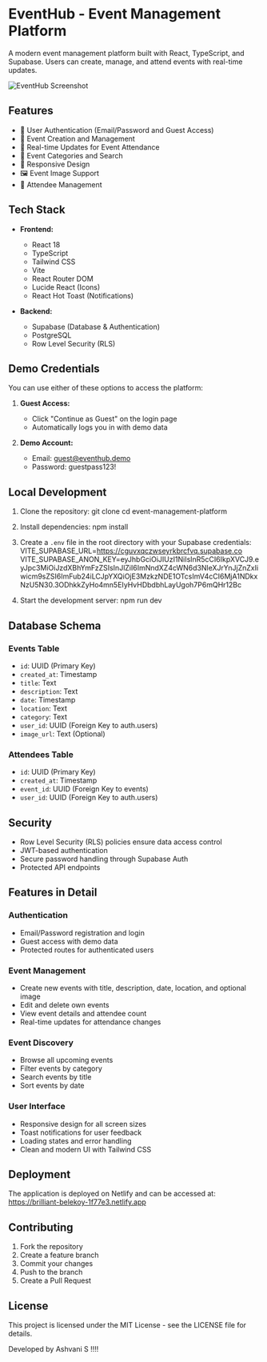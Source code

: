 # EventHub - Event Management Platform

A modern event management platform built with React, TypeScript, and Supabase. Users can create, manage, and attend events with real-time updates.

![EventHub Screenshot](https://images.unsplash.com/photo-1540575467063-178a50c2df87?auto=format&fit=crop&q=80)

## Features

- 🔐 User Authentication (Email/Password and Guest Access)
- 📅 Event Creation and Management
- 🔄 Real-time Updates for Event Attendance
- 🎯 Event Categories and Search
- 📱 Responsive Design
- 🖼️ Event Image Support
- 👥 Attendee Management

## Tech Stack

- **Frontend:**
  - React 18
  - TypeScript
  - Tailwind CSS
  - Vite
  - React Router DOM
  - Lucide React (Icons)
  - React Hot Toast (Notifications)

- **Backend:**
  - Supabase (Database & Authentication)
  - PostgreSQL
  - Row Level Security (RLS)

## Demo Credentials

You can use either of these options to access the platform:

1. **Guest Access:**
   - Click "Continue as Guest" on the login page
   - Automatically logs you in with demo data

2. **Demo Account:**
   - Email: guest@eventhub.demo
   - Password: guestpass123!

## Local Development

1. Clone the repository:
git clone <repository-url>
cd event-management-platform

2. Install dependencies:
npm install

3. Create a `.env` file in the root directory with your Supabase credentials:
VITE_SUPABASE_URL=https://cguvxqczwseyrkbrcfvq.supabase.co
VITE_SUPABASE_ANON_KEY=eyJhbGciOiJIUzI1NiIsInR5cCI6IkpXVCJ9.eyJpc3MiOiJzdXBhYmFzZSIsInJlZiI6ImNndXZ4cWN6d3NleXJrYnJjZnZxIiwicm9sZSI6ImFub24iLCJpYXQiOjE3MzkzNDE1OTcsImV4cCI6MjA1NDkxNzU5N30.3ODhkkZyHo4mn5EIyHvHDbdbhLayUgoh7P6mQHr12Bc

4. Start the development server:
npm run dev

## Database Schema

### Events Table
- `id`: UUID (Primary Key)
- `created_at`: Timestamp
- `title`: Text
- `description`: Text
- `date`: Timestamp
- `location`: Text
- `category`: Text
- `user_id`: UUID (Foreign Key to auth.users)
- `image_url`: Text (Optional)

### Attendees Table
- `id`: UUID (Primary Key)
- `created_at`: Timestamp
- `event_id`: UUID (Foreign Key to events)
- `user_id`: UUID (Foreign Key to auth.users)

## Security

- Row Level Security (RLS) policies ensure data access control
- JWT-based authentication
- Secure password handling through Supabase Auth
- Protected API endpoints

## Features in Detail

### Authentication
- Email/Password registration and login
- Guest access with demo data
- Protected routes for authenticated users

### Event Management
- Create new events with title, description, date, location, and optional image
- Edit and delete own events
- View event details and attendee count
- Real-time updates for attendance changes

### Event Discovery
- Browse all upcoming events
- Filter events by category
- Search events by title
- Sort events by date

### User Interface
- Responsive design for all screen sizes
- Toast notifications for user feedback
- Loading states and error handling
- Clean and modern UI with Tailwind CSS

## Deployment

The application is deployed on Netlify and can be accessed at:
https://brilliant-belekoy-1f77e3.netlify.app

## Contributing

1. Fork the repository
2. Create a feature branch
3. Commit your changes
4. Push to the branch
5. Create a Pull Request

## License

This project is licensed under the MIT License - see the LICENSE file for details.



Developed by Ashvani S !!!!
